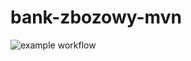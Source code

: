 # bank-zbozowy-mvn
![example workflow](https://github.com/maciej-wieczorek/bank-zbozowy-mvn/actions/workflows/ci.yml/badge.svg)
